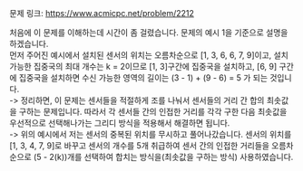 문제 링크: https://www.acmicpc.net/problem/2212

처음에 이 문제를 이해하는데 시간이 좀 걸렸습니다. 문제의 예시 1을 기준으로 설명을 하겠습니다.  
먼저 주어진 예시에서 설치된 센서의 위치는 오름차순으로 [1, 3, 6, 6, 7, 9]이고, 설치 가능한 집중국의 최대 개수는 k = 2이므로 [1, 3]구간에 집중국을 설치하고, [6, 9] 구간에 집중국을 설치하면 수신 가능한 영역의 길이는 (3 - 1) + (9 - 6) = 5
가 되는 것입니다.  
-> 정리하면, 이 문제는 센서들을 적절하게 조를 나눠서 센서들의 거리 간 합의 최솟값을 구하는 문제입니다. 따라서 각 센서들 간의 인접한 거리를 각각 구한 다음 최솟값을 우선적으로 선택해나가는 그리디 방식을 적용해서 해결하면 됩니다.  
-> 위의 예시에서 저는 센서의 중복된 위치를 무시하고 풀어나갔습니다. 센서의 위치를[1, 3, 4, 7, 9]로 바꾸고 센서의 개수를 5개 취급하여 센서 간의 인접한 거리들을 오름차순으로 (5 - 2(k))개를 선택하여 합치는 방식을(최솟값을 구하는 방식) 사용하였습니다.
